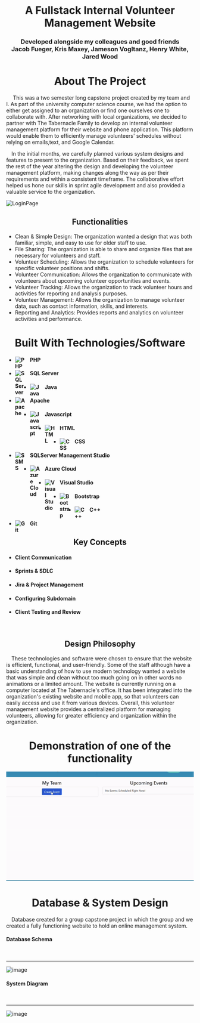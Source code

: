 
<!-- PROJECT LOGO -->
<p align="center">
<h1 align="center">A Fullstack Internal Volunteer Management Website</h3>
<h3 align="center">Developed alongside my colleagues and good friends <br> Jacob Fueger, Kris Maxey, Jameson Vogltanz, Henry White, Jared Wood <br></h4>
</p>

<!-- ABOUT THE PROJECT -->
<h1 align="center"> About The Project</h1>
<section> </section>
<!--<p> align="center"> <img width=75% height=75% alt="Login Page" src="https://user-images.githubusercontent.com/84547591/220986944-27f9c225-619c-4408-a51a-5e287d7f2372.png"> </p>-->

<section>
 &emsp; This was a two semester long capstone project created by my team and I. As part of the university computer science course, we had the option to either get assigned to an organization or find one ourselves one to collaborate with. After networking with local organizations, we decided to partner with The Tabernacle Family to develop an internal volunteer management platform for their website and phone application. This platform would enable them to efficiently manage volunteers' schedules without relying on emails,text, and Google Calendar. <br>

&emsp;In the initial months, we carefully planned various system designs and features to present to the organization. Based on their feedback, we spent the rest of the year altering the design and developing the volunteer management platform, making changes along the way as per their requirements and within a consistent timeframe. The collaborative effort helped us hone our skills in sprint agile development and also provided a valuable service to the organization.
</section>


![LoginPage](https://user-images.githubusercontent.com/84547591/220986944-27f9c225-619c-4408-a51a-5e287d7f2372.png "Login Page")

<h2 align="center">Functionalities</h2>

- Clean & Simple Design: The organization wanted a design that was both familiar, simple, and easy to use for older staff to use.
- File Sharing: The organization is able to share and organize files that are necessary for volunteers and staff.
- Volunteer Scheduling: Allows the organization to schedule volunteers for specific volunteer positions and shifts.
- Volunteer Communication: Allows the organization to communicate with volunteers about upcoming volunteer opportunities and events.
- Volunteer Tracking: Allows the organization to track volunteer hours and activities for reporting and analysis purposes.
- Volunteer Management: Allows the organization to manage volunteer data, such as contact information, skills, and interests.
- Reporting and Analytics: Provides reports and analytics on volunteer activities and performance.

<h1 align="center"> Built With Technologies/Software</h1>

- #### PHP <img align="left" alt="PHP" width="30px" style="padding-right:10px;" src="https://cdn.jsdelivr.net/gh/devicons/devicon/icons/php/php-original.svg" />
- #### SQL Server <img align="left" alt="SQL Server" width="30px" style="padding-right:10px;" src="https://hub.meltano.com/assets/static/mssql.1339262.c2097d3d8ee4490dae8d1872d9d1d4fb.png" />
- #### Java <img align="left" alt="Java" width="30px" style="padding-right:10px;" src="https://cdn.jsdelivr.net/gh/devicons/devicon/icons/java/java-original.svg" />

- #### Apache <img align="left" alt="Apache" width="30px" style="padding-right:10px;" src="https://cdn.jsdelivr.net/gh/devicons/devicon/icons/apache/apache-original.svg" />
- #### Javascript <img align="left" alt="Javascript" width="30px" style="padding-right:10px;" src="https://cdn.jsdelivr.net/gh/devicons/devicon/icons/javascript/javascript-original.svg" />
- #### HTML<img align="left" alt="HTML" width="30px" style="padding-right:10px;" src="https://cdn.jsdelivr.net/gh/devicons/devicon/icons/html5/html5-plain.svg" />

- #### CSS <img align="left" alt="CSS" width="30px" style="padding-right:10px;" src="https://cdn.jsdelivr.net/gh/devicons/devicon/icons/css3/css3-plain.svg" />

- #### SQLServer Management Studio <img align="left" alt="SSMS" width="30px" style="padding-right:10px;" src="https://d1jnx9ba8s6j9r.cloudfront.net/blog/wp-content/uploads/2019/10/logo.png" />
- #### Azure Cloud <img align="left" alt="Azure Cloud" width="30px" style="padding-right:10px;" src="https://cdn.jsdelivr.net/gh/devicons/devicon/icons/java/java-original.svg" />
- #### Visual Studio<img align="left" alt="Visual Studio" width="30px" style="padding-right:10px;" src="https://cdn.jsdelivr.net/gh/devicons/devicon/icons/visualstudio/visualstudio-plain.svg" />
- #### Bootstrap <img align="left" alt="Bootstrap" width="30px" style="padding-right:10px;" src="https://cdn.jsdelivr.net/gh/devicons/devicon/icons/bootstrap/bootstrap-original.svg" />
- #### C++ <img align="left" alt="C++" width="30px" style="padding-right:10px;" src="https://code.visualstudio.com/assets/icons/file-icons/cpp.svg" />
- #### Git <img align="left" alt="Git" width="30px" style="padding-right:10px;" src="https://cdn.jsdelivr.net/gh/devicons/devicon/icons/git/git-original.svg" />


<h2 align= "center">Key Concepts</h2>

- #### Client Communication
- #### Sprints & SDLC
- #### Jira & Project Management
- #### Configuring Subdomain
- #### Client Testing and Review

<br>
<h2 align="center">Design Philosophy</h2>
<p>&emsp;These technologies and software were chosen to ensure that the website is efficient, functional, and user-friendly. Some of the staff although have a basic understanding of how to use modern technology wanted a website that was simple and clean without too much going on in other words no animations or a limited amount. The website is currently running on a computer located at The Tabernacle's office. It has been integrated into the organization's existing website and mobile app, so that volunteers can easily access and use it from various devices. Overall, this volunteer management website provides a centralized platform for managing volunteers, allowing for greater efficiency and organization within the organization.</p>
<h1 align="center">Demonstration of one of the functionality </h1>

![AddEventVMS](https://github.com/Domanrovil/Capstone_Full_Stack/blob/main/AddEventVMS.gif "Creating Event Example")



<h1 align="center">Database & System Design</h1>

<section>&emsp;Database created for a group capstone project in which the group and we created a fully functioning website to hold an online management system.</section>
 
#### Database Schema 
<br> 
<hr>
<img width="502" alt="image" src="https://user-images.githubusercontent.com/84547591/220978148-7599b974-1121-4181-99e8-9595a821503c.png" >
<br>

#### System Diagram 
<br>
<hr>
<img width="812" alt="image" src="https://user-images.githubusercontent.com/84547591/220976386-2c8259bf-22fc-45b5-85f7-0168a5a39533.png" >
